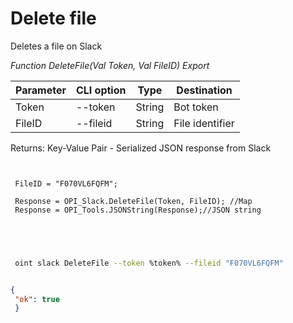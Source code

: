 ﻿---
sidebar_position: 4
---

# Delete file
 Deletes a file on Slack


*Function DeleteFile(Val Token, Val FileID) Export*

 | Parameter | CLI option | Type | Destination |
 |-|-|-|-|
 | Token | --token | String | Bot token |
 | FileID | --fileid | String | File identifier |

 
 Returns: Key-Value Pair - Serialized JSON response from Slack

```bsl title="Code example"
	
 
 FileID = "F070VL6FQFM";
 
 Response = OPI_Slack.DeleteFile(Token, FileID); //Map
 Response = OPI_Tools.JSONString(Response);//JSON string
 

	
```

```sh title="CLI command example"
 
 oint slack DeleteFile --token %token% --fileid "F070VL6FQFM"


```


```json title="Result"

{
 "ok": true
 }

```
